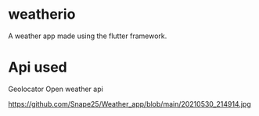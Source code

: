 # weatherio

A weather app made using the flutter framework.

# Api used

Geolocator
Open weather api


https://github.com/Snape25/Weather_app/blob/main/20210530_214914.jpg
